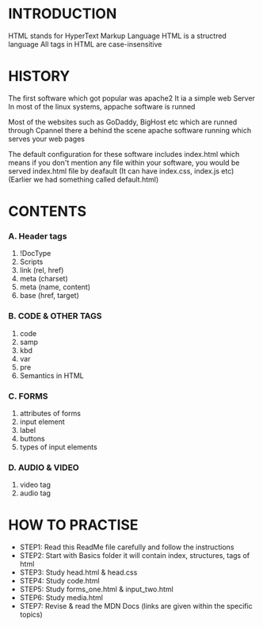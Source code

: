 # INTRODUCTION 
HTML stands for HyperText Markup Language
HTML is a structred language
All tags in HTML are case-insensitive

# HISTORY
The first software which got popular was apache2
It ia a simple web Server 
In most of the linux systems, appache software is runned 

Most of the websites such as GoDaddy, BigHost etc which are runned through Cpannel
there a behind the scene apache software running which serves your web pages 

The default configuration for these software includes index.html 
which means if you don't mention any file within your software, you would be served index.html file by deafault 
(It can have index.css, index.js etc)
(Earlier we had something called default.html)

# CONTENTS 
### A. Header tags 
1. !DocType
2. Scripts
3. link (rel, href)
4. meta (charset)
5. meta (name, content)
6. base (href, target)

### B. CODE & OTHER TAGS
1. code 
2. samp 
3. kbd 
4. var
5. pre
6. Semantics in HTML

### C. FORMS
1. attributes of forms
2. input element
3. label 
4. buttons
5. types of input elements

### D. AUDIO & VIDEO
1. video tag 
2. audio tag 

# HOW TO PRACTISE 
- STEP1: Read this ReadMe file carefully and follow the instructions
- STEP2: Start with Basics folder it will contain index, structures, tags of html
- STEP3: Study head.html & head.css
- STEP4: Study code.html
- STEP5: Study forms_one.html & input_two.html
- STEP6: Study media.html
- STEP7: Revise & read the MDN Docs (links are given within the specific topics)


